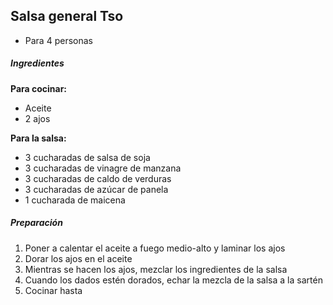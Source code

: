 ## Salsa general Tso

* Para 4 personas

##### Ingredientes

**Para cocinar:**
* Aceite
* 2 ajos

**Para la salsa:**
* 3 cucharadas de salsa de soja
* 3 cucharadas de vinagre de manzana
* 3 cucharadas de caldo de verduras
* 3 cucharadas de azúcar de panela
* 1 cucharada de maicena

##### Preparación

1. Poner a calentar el aceite a fuego medio-alto y laminar los ajos
2. Dorar los ajos en el aceite
3. Mientras se hacen los ajos, mezclar los ingredientes de la salsa
4. Cuando los dados estén dorados, echar la mezcla de la salsa a la sartén
5. Cocinar hasta 
